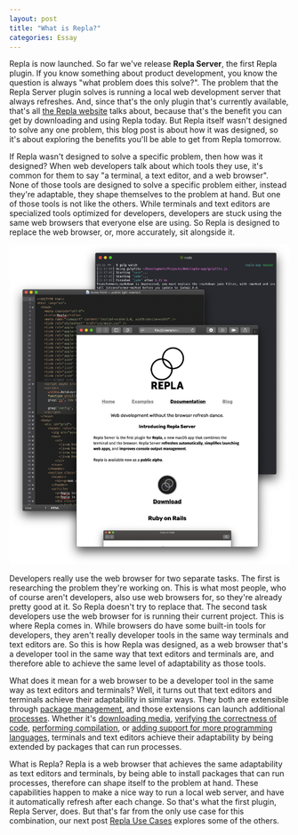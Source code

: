 ```yaml
---
layout: post
title: "What is Repla?"
categories: Essay
---
```


Repla is now launched. So far we've release **Repla Server**, the first Repla plugin. If you know something about product development, you know the question is always "what problem does this solve?". The problem that the Repla Server plugin solves is running a local web development server that always refreshes. And, since that's the only plugin that's currently available, that's all [the Repla website](https://repla.app/) talks about, because that's the benefit you can get by downloading and using Repla today. But Repla itself wasn't designed to solve any one problem, this blog post is about how it was designed, so it's about exploring the benefits you'll be able to get from Repla tomorrow.

If Repla wasn't designed to solve a specific problem, then how was it designed? When web developers talk about which tools they use, it's common for them to say "a terminal, a text editor, and a web browser". None of those tools are designed to solve a specific problem either, instead they're adaptable, they shape themselves to the problem at hand. But one of those tools is not like the others. While terminals and text editors are specialized tools optimized for developers, developers are stuck using the same web browsers that everyone else are using. So Repla is designed to replace the web browser, or, more accurately, sit alongside it.

![Trifecta](/assets/2020-01-13-trifecta.png)

Developers really use the web browser for two separate tasks. The first is researching the problem they're working on. This is what most people, who of course aren't developers, also use web browsers for, so they're already pretty good at it. So Repla doesn't try to replace that. The second task developers use the web browser for is running their current project. This is where Repla comes in. While browsers do have some built-in tools for developers, they aren't really developer tools in the same way terminals and text editors are. So this is how Repla was designed, as a web browser that's a developer tool in the same way that text editors and terminals are, and therefore able to achieve the same level of adaptability as those tools.


What does it mean for a web browser to be a developer tool in the same way as text editors and terminals? Well, it turns out that text editors and terminals achieve their adaptability in  similar ways. They both are extensible through [package management](https://en.wikipedia.org/wiki/Package_manager), and those extensions can launch additional [processes](https://en.wikipedia.org/wiki/Process_(computing)). Whether it's [downloading media](https://github.com/ytdl-org/youtube-dl/), [verifying the correctness of code](https://atom.io/packages/linter), [performing compilation](https://lldb.llvm.org/), or [adding support for more programming languages](https://marketplace.visualstudio.com/items?itemName=kiadstudios.vscode-swift), terminals and text editors achieve their adaptability by being extended by packages that can run processes.

What is Repla? Repla is a web browser that achieves the same adaptability as text editors and terminals, by being able to install packages that can run processes, therefore can shape itself to the problem at hand. These capabilities happen to make a nice way to run a local web server, and have it automatically refresh after each change. So that's what the first plugin, Repla Server, does. But that's far from the only use case for this combination, our next post [Repla Use Cases]() explores some of the others.

